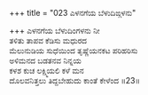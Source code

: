 +++
title = "023 ಎಳನಗೆಯ ಬೆಳುದಿಙ್ಗಳನು"

+++
ಎಳನಗೆಯ ಬೆಳುದಿಂಗಳನು ನೀ  
ತಳಿತು ತಾಪವ ಕೆಡಿಸು ಮಧುರದ  
ಮೆಲುನುಡಿಯ ಸುಧೆಯಿಂದ ತೃಷ್ಣೆಯನಕಟ ಪರಿಹರಿಸು  
ಅಳಿಮನದ ಬಡತನವ ನಿನ್ನಯ  
ಕಳಶ ಕುಚ ಲಕ್ಷ್ಮಿಯಲಿ ಕಳೆ ಮನ  
ದೊಲವನಿತ್ತಲು ತಿದ್ದಬೇಹುದು ಕಾಂತೆ ಕೇಳೆಂದ     ॥23॥